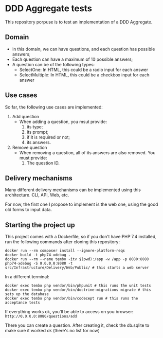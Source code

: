 # DDD Aggregate tests

This repository porpuse is to test an implementation of a DDD Aggregate.

## Domain

- In this domain, we can have questions, and each question has possible answers;
- Each question can have a maximum of 10 possible answers;
- A question can be of the following types:
    - SelectOne: In HTML, this could be a radio input for each answer
    - SelectMultiple: In HTML, this could be a checkbox input for each answer
    
## Use cases

So far, the following use cases are implemented:

1. Add question
    - When adding a question, you msut provide:
        1. its type;
        2. its prompt;
        3. if it is required or not;
        4. its answers.
2. Remove question
    - When removing a question, all of its answers are also removed. You must provide:
        1. The question ID.

## Delivery mechanisms

Many different delivery mechanisms can be implemented using this architecture. CLI, API, Web, etc.

For now, the first one I propose to implement is the web one, using the good old forms to input data.

## Starting the project up

This project comes with a Dockerfile, so if you don't have PHP 7.4 installed, run the following commands after cloning this repository:

```shell script
docker run --rm composer install --ignore-platform-reqs
docker build -t php74-xdebug .
docker run --rm --name tembo -itv $(pwd):/app -w /app -p 8080:8080 php74-xdebug -S 0.0.0.0:8080 -t src/Infrastructure/Delivery/Web/Public/ # this starts a web server
```
In a different terminal:
```shell script
docker exec tembo php vendor/bin/phpunit # this runs the unit tests
docker exec tembo php vendor/bin/doctrine-migrations migrate # this sets up the database
docker exec tembo php vendor/bin/codecept run # this runs the acceptance tests
```

If everything works ok, you'll be able to access on you browser: `http://0.0.0.0:8080/questions/add`

There you can create a question. After creating it, check the db.sqlite to make sure it worked ok (there's no list for now)
